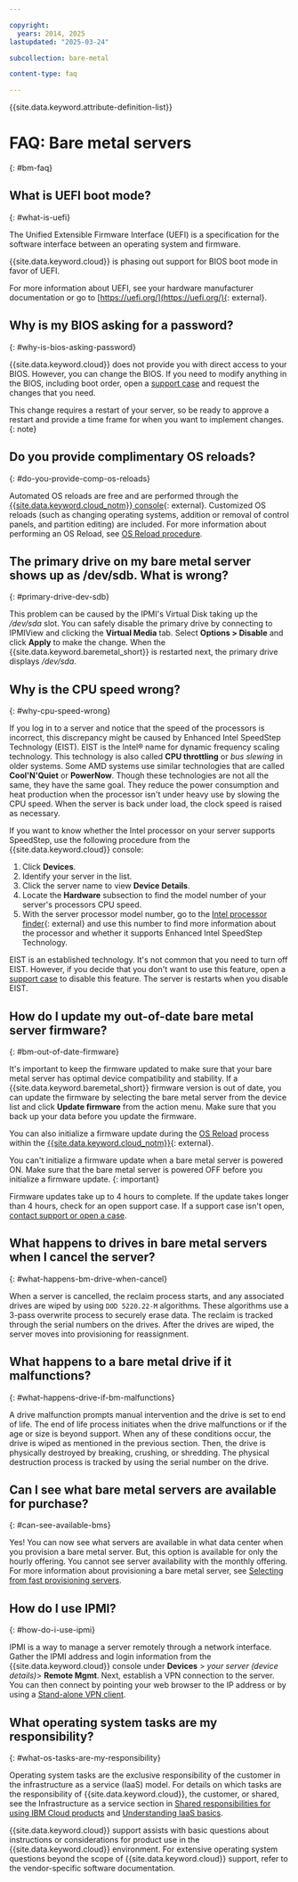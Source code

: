 ```yaml
---

copyright:
  years: 2014, 2025
lastupdated: "2025-03-24"

subcollection: bare-metal

content-type: faq

---
```


{{site.data.keyword.attribute-definition-list}}

# FAQ: Bare metal servers
{: #bm-faq}

## What is UEFI boot mode?
{: #what-is-uefi}

The Unified Extensible Firmware Interface (UEFI) is a specification for the software interface between an operating system and firmware.

{{site.data.keyword.cloud}} is phasing out support for BIOS boot mode in favor of UEFI.

For more information about UEFI, see your hardware manufacturer documentation or go to [https://uefi.org/](https://uefi.org/){: external}.

## Why is my BIOS asking for a password?
{: #why-is-bios-asking-password}

{{site.data.keyword.cloud}} does not provide you with direct access to your BIOS. However, you can change the BIOS. If you need to modify anything in the BIOS, including boot order, open a [support case](/docs/get-support?topic=get-support-open-case) and request the changes that you need.

This change requires a restart of your server, so be ready to approve a restart and provide a time frame for when you want to implement changes.
{: note}

## Do you provide complimentary OS reloads?
{: #do-you-provide-comp-os-reloads}

Automated OS reloads are free and are performed through the [{{site.data.keyword.cloud_notm}} console](https://cloud.ibm.com/){: external}. Customized OS reloads (such as changing operating systems, addition or removal of control panels, and partition editing) are included. For more information about performing an OS Reload, see [OS Reload procedure](/docs/bare-metal?topic=bare-metal-reloading-the-os).

## The primary drive on my bare metal server shows up as /dev/sdb. What is wrong?
{: #primary-drive-dev-sdb}

This problem can be caused by the IPMI's Virtual Disk taking up the _/dev/sda_ slot. You can safely disable the primary drive by connecting to IPMIView and clicking the **Virtual Media** tab. Select **Options > Disable** and click **Apply** to make the change. When the {{site.data.keyword.baremetal_short}} is restarted next, the primary drive displays _/dev/sda_.

## Why is the CPU speed wrong?
{: #why-cpu-speed-wrong}

If you log in to a server and notice that the speed of the processors is incorrect, this discrepancy might be caused by Enhanced Intel SpeedStep Technology (EIST). EIST is the Intel&reg; name for dynamic frequency scaling technology. This technology is also called **CPU throttling** or _bus slewing_ in older systems. Some AMD systems use similar technologies that are called **Cool'N'Quiet** or **PowerNow**. Though these technologies are not all the same, they have the same goal. They reduce the power consumption and heat production when the processor isn't under heavy use by slowing the CPU speed. When the server is back under load, the clock speed is raised as necessary.

If you want to know whether the Intel processor on your server supports SpeedStep, use the following procedure from the {{site.data.keyword.cloud}} console:

1. Click **Devices**.
1. Identify your server in the list.
1. Click the server name to view **Device Details**.
1. Locate the **Hardware** subsection to find the model number of your server's processors CPU speed.
1. With the server processor model number, go to the [Intel processor finder](https://ark.intel.com/content/www/us/en/ark.html){: external} and use this number to find more information about the processor and whether it supports Enhanced Intel SpeedStep Technology.

EIST is an established technology. It's not common that you need to turn off EIST. However, if you decide that you don't want to use this feature, open a [support case](/docs/get-support?topic=get-support-using-avatar) to disable this feature. The server is restarts when you disable EIST.

## How do I update my out-of-date bare metal server firmware?
{: #bm-out-of-date-firmware}

It's important to keep the firmware updated to make sure that your bare metal server has optimal device compatibility and stability. If a {{site.data.keyword.baremetal_short}} firmware version is out of date, you can update the firmware by selecting the bare metal server from the device list and click **Update firmware** from the action menu. Make sure that you back up your data before you update the firmware.

You can also initialize a firmware update during the [OS Reload](/docs/bare-metal?topic=bare-metal-reloading-the-os) process within the [{{site.data.keyword.cloud_notm}}](https://cloud.ibm.com/){: external}.

You can't initialize a firmware update when a bare metal server is powered ON. Make sure that the bare metal server is powered OFF before you initialize a firmware update.
{: important}

Firmware updates take up to 4 hours to complete. If the update takes longer than 4 hours, check for an open support case. If a support case isn't open, [contact support or open a case](/docs/get-support?topic=get-support-using-avatar).

## What happens to drives in bare metal servers when I cancel the server?
{: #what-happens-bm-drive-when-cancel}

When a server is cancelled, the reclaim process starts, and any associated drives are wiped by using `DOD 5220.22-M` algorithms. These algorithms use a 3-pass overwrite process to securely erase data. The reclaim is tracked through the serial numbers on the drives. After the drives are wiped, the server moves into provisioning for reassignment.

## What happens to a bare metal drive if it malfunctions?
{: #what-happens-drive-if-bm-malfunctions}

A drive malfunction prompts manual intervention and the drive is set to end of life. The end of life process initiates when the drive malfunctions or if the age or size is beyond support. When any of these conditions occur, the drive is wiped as mentioned in the previous section. Then, the drive is physically destroyed by breaking, crushing, or shredding. The physical destruction process is tracked by using the serial number on the drive.

## Can I see what bare metal servers are available for purchase?
{: #can-see-available-bms}

Yes! You can now see what servers are available in what data center when you provision a bare metal server. But, this option is available for only the hourly offering. You cannot see server availability with the monthly offering. For more information about provisioning a bare metal server, see [Selecting from fast provisioning servers](/docs/bare-metal?topic=bare-metal-bm-select-popular-servers#bm-select-popular-servers).

## How do I use IPMI?
{: #how-do-i-use-ipmi}

IPMI is a way to manage a server remotely through a network interface. Gather the IPMI address and login information from the {{site.data.keyword.cloud}} console under **Devices** > _your server (device details)_> **Remote Mgmt**. Next, establish a VPN connection to the server. You can then connect by pointing your web browser to the IP address or by using a [Stand-alone VPN client](/docs/iaas-vpn?topic=iaas-vpn-standalone-vpn-clients).

## What operating system tasks are my responsibility?
{: #what-os-tasks-are-my-responsibility}

Operating system tasks are the exclusive responsibility of the customer in the infrastructure as a service (IaaS) model. For details on which tasks are the responsibility of {{site.data.keyword.cloud}}, the customer, or shared, see the Infrastructure as a service section in [Shared responsibilities for using IBM Cloud products](/docs/overview?topic=overview-shared-responsibilities#iaas-services-responsibilities) and [Understanding IaaS basics](/docs/cloud-infrastructure?topic=cloud-infrastructure-getting-started-tutorial#cloud-svc-models-2).

{{site.data.keyword.cloud}} support assists with basic questions about instructions or considerations for product use in the {{site.data.keyword.cloud}} environment. For extensive operating system questions beyond the scope of {{site.data.keyword.cloud}} support, refer to the vendor-specific software documentation.
